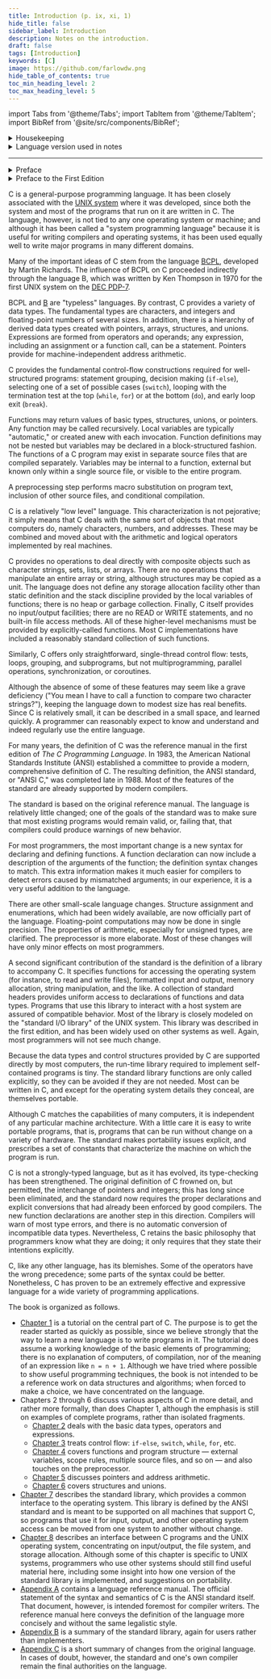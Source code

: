 ```yaml
---
title: Introduction (p. ix, xi, 1)
hide_title: false
sidebar_label: Introduction
description: Notes on the introduction.
draft: false
tags: [Introduction]
keywords: [C]
image: https://github.com/farlowdw.png
hide_table_of_contents: true
toc_min_heading_level: 2
toc_max_heading_level: 5
---
```


import Tabs from '@theme/Tabs';
import TabItem from '@theme/TabItem';
import BibRef from '@site/src/components/BibRef';

<details><summary> Housekeeping</summary>

The original text has been reproduced in these notes, but comments (like this one) stand out as so-called [details](https://docusaurus.io/docs/markdown-features#details) and/or [admonitions](https://docusaurus.io/docs/markdown-features/admonitions). They are my own thoughts/perspectives.

</details>

<details><summary> Language version used in notes</summary>

When running code samples from the book as well as my own experiments, I have used the `cc` program, where `cc --version` currently (Jan 30, 2023) gives me the following:

```
Apple clang version 14.0.0 (clang-1400.0.29.102)
Target: x86_64-apple-darwin21.6.0
Thread model: posix
InstalledDir: /Library/Developer/CommandLineTools/usr/bin
```

But what language version and standard are being used? As [this post](https://stackoverflow.com/a/53063656/5209533) details, we can use the following minimal test program to discover the details for ourselves:

```c title="details.c"
#include <stdio.h>

int main(void) {
#ifdef __STDC_VERSION__
    printf("__STDC_VERSION__ = %ld \n", __STDC_VERSION__);
#endif
#ifdef __STRICT_ANSI__
    puts("__STRICT_ANSI__");
#endif
    return 0;
}
```

Compiling `details.c` and running the executable (i.e., `cc details.c && ./a.out`) prints the following to standard output: `__STDC_VERSION__ = 201710`. Hence, C17 is the default language standard being used by `cc`. Of course, the language standard for C89 (when Kernighan and Ritchie authored the book) is quite different than C17 &#8212; differences have been remarked upon as appropriate (for my own uses).

To use `cc` in all its original glory (i.e., where the C89 language standard is being used), one can use `cc -ansi ...` or `cc -std=c89 ...` (they're equivalent).

</details>

---

<details><summary> Preface</summary>

The computing world has undergone a revolution since the publication of
*The C Programming Language* in 1978. Big computers are much bigger, and
personal computers have capabilities that rival the mainframes of a decade ago.
During this time, C has changed too, although only modestly, and it has spread
far beyond its origins as the language of the UNIX operating system.

The growing popularity of C, the changes in the language over the years,
and the creation of compilers by groups not involved in its design, combined to
demonstrate a need for a more precise and more contemporary definition of the
language than the first edition of this book provided. In 1983, the [American
National Standards Institute (ANSI)](https://en.wikipedia.org/wiki/American_National_Standards_Institute) established a committee whose goal was to
produce "an unambiguous and machine-independent definition of the language
C," while still retaining its spirit. The result is the ANSI standard for C.

The standard formalizes constructions that were hinted at but not described
in the first edition, particularly [structure assignment](https://en.wikipedia.org/wiki/Struct_(C_programming_language)) and [enumerations](https://en.wikipedia.org/wiki/Enumerated_type#C). It provides
a new form of function declaration that permits cross-checking of definition
with use. It specifies a standard library, with an extensive set of functions
for performing input and output, memory management, string manipulation,
and similar tasks. It makes precise the behavior of features that were not
spelled out in the original definition, and at the same time states explicitly
which aspects of the language remain machine-dependent.

This second edition of *The C Programming Language* describes C as defined
by the ANSI standard. Although we have noted the places where the language
has evolved, we have chosen to write exclusively in the new form. For the most
part, this makes no significant difference; the most visible change is the new
form of function declaration and definition. Modern compilers already support
most features of the standard.

We have tried to retain the brevity of the first edition. C is not a big
language, and it is not well served by a big book. We have improved the exposition
of critical features, such as [pointers](https://en.wikipedia.org/wiki/Pointer_(computer_programming)), that are central to C programming.
We have refined the original examples, and have added new examples in several
chapters. For instance, the treatment of complicated declarations is augmented
by programs that convert declarations into words and vice versa. As before, all
examples have been tested directly from the text, which is in machine-readable
form.

- [Appendix A](/docs/c-programming-language/book-notes/appendix-a-reference-manual), the reference manual, is not the standard, but our attempt to
convey the essentials of the standard in a smaller space. It is meant for easy
comprehension by programmers, but not as a definition for compiler writers &#8212; that
role properly belongs to the standard itself.
- [Appendix B](/docs/c-programming-language/book-notes/appendix-b-standard-library) is a summary of
the facilities of the standard library. It too is meant for reference by programmers,
not implementers.
- [Appendix C](/docs/c-programming-language/book-notes/appendix-c-summary-of-changes) is a concise summary of the changes from the original version.

As we said in the preface to the first edition, C "wears well as one's experience
with it grows." With a decade more experience, we still feel that way.
We hope that this book will help you to learn C and to use it well.

We are deeply indebted to friends who helped us to produce this second edition.
Jon Bentley, Doug Gwyn, Doug Mcilroy, Peter Nelson, and Rob Pike
gave us perceptive comments on almost every page of draft manuscripts. We
are grateful for careful reading by Al Aho, Dennis Allison, Joe Campbell, G. R.
Emlin, Karen Fortgang, Allen Holub, Andrew Hume, Dave Kristol, John
Linderman, Dave Prosser, Gene Spafford, and Chris Van Wyk. We also
received helpful suggestions from Bill Cheswick, Mark Kernighan, Andy
Koenig, Robin Lake, Tom London, Jim Reeds, Clovis Tondo, and Peter Weinberger.
Dave Prosser answered many detailed questions about the ANSI standard.
We used Bjarne Stroustrup's C++ translator extensively for local testing
of our programs, and Pave Kristof provided us with an ANSI C compiler for
final testing; Rich Drechsler helped greatly with typesetting.

Our sincere thanks to all.

</details>

<details><summary> Preface to the First Edition</summary>

C is a general-purpose programming language which features economy of
expression, modern control flow and data structures, and a rich set of operators.
C is not a "very high level" language, nor a "big" one, and is not specialized to
any particular area of application. But its absence of restrictions and its generality
make it more convenient and effective for many tasks than supposedly
more powerful languages.

C was originally designed for and implemented on the UNIX operating system
on the [DEC PDP-11](https://en.wikipedia.org/wiki/PDP-11), by Dennis Ritchie. The operating system, the C com·
piler, and essentially all UNIX applications programs (including all of the
software used to prepare this book) are written in C. Production compilers also
exist for several other machines, including the [IBM System/370](https://en.wikipedia.org/wiki/IBM_System/370), the 
[Honeywell 6000](https://en.wikipedia.org/wiki/Honeywell_6000_series), and the [Interdata 8/32](https://en.wikipedia.org/wiki/Interdata_7/32_and_8/32). C is not tied to any particular hardware or system,
however, and it is easy to write programs that will run without change on
any machine that supports C.

This book is meant to help the reader learn how to program in C. It contains
a tutorial introduction to get new users started as soon as possible,
separate chapters on each major feature, and a reference manual. Most of the
treatment is based on reading, writing and revising examples, rather than on
mere statements of rules. For the most part, the examples are complete, real
programs, rather than isolated fragments. All examples have been tested
directly from the text, which is in machine-readable form. Besides showing how
to make effective use of the language, we have also tried where possible to illustrate
useful algorithms and principles of good style and sound design.

The book is not an introductory programming manual; it assumes some familiarity
with basic programming concepts like variables, assignment statements,
loops, and functions. Nonetheless, a novice programmer should be able to read
along and pick up the language, although access to a more knowledgeable colleague
will help.

In our experience, C has proven to be a pleasant, expressive, and versatile
language for a wide variety of programs. It is easy to learn, and it wears well
as one's experience with it grows. We hope that this book will help you to use it
well.

The thoughtful criticisms and suggestions of many friends and colleagues
have added greatly to this book and to our pleasure in writing it. In particular,
Mike Bianchi, Jim Blue, Stu Feldman, Doug Mcilroy, Bill Roome, Bob Rosin,
and Larry Rosier all read multiple versions with care. We are also indebted to
Al Aho, Steve Bourne, Dan Dvorak, Chuck Haley, Debbie Haley, Marion
Harris, Rick Holt, Steve Johnson, John Mashey, Bob Mitze, Ralph Muha, Peter
Nelson, Elliot Pinson, Bill Plauger, Jerry Spivack, Ken Thompson, and Peter
Weinberger for helpful comments at various stages, and to Mike Lesk and Joe
Ossanna for invaluable assistance with typesetting.

</details>

C is a general-purpose programming language. It has been closely associated
with the [UNIX system](https://en.wikipedia.org/wiki/Unix) where it was developed, since both the system and
most of the programs that run on it are written in C. The language, however, is
not tied to any one operating system or machine; and although it has been
called a "system programming language" because it is useful for writing compilers
and operating systems, it has been used equally well to write major programs
in many different domains.

Many of the important ideas of C stem from the language [BCPL](https://en.wikipedia.org/wiki/BCPL), developed
by Martin Richards. The influence of BCPL on C proceeded indirectly through
the language B, which was written by Ken Thompson in 1970 for the first
UNIX system on the [DEC PDP-7](https://en.wikipedia.org/wiki/PDP-7).

BCPL and [B](https://en.wikipedia.org/wiki/B_(programming_language)) are "typeless" languages. By contrast, C provides a variety of
data types. The fundamental types are characters, and integers and floating-point
numbers of several sizes. In addition, there is a hierarchy of derived data
types created with pointers, arrays, structures, and unions. Expressions are
formed from operators and operands; any expression, including an assignment or
a function call, can be a statement. Pointers provide for machine-independent
address arithmetic.

C provides the fundamental control-flow constructions required for well-structured
programs: statement grouping, decision making (`if-else`), selecting
one of a set of possible cases (`switch`), looping with the termination test at the
top (`while`, `for`) or at the bottom (`do`), and early loop exit (`break`).

Functions may return values of basic types, structures, unions, or pointers.
Any function may be called recursively. Local variables are typically
"automatic," or created anew with each invocation. Function definitions may
not be nested but variables may be declared in a block-structured fashion. The
functions of a C program may exist in separate source files that are compiled
separately. Variables may be internal to a function, external but known only
within a single source file, or visible to the entire program.

A preprocessing step performs macro substitution on program text, inclusion
of other source files, and conditional compilation.

C is a relatively "low level" language. This characterization is not
pejorative; it simply means that C deals with the same sort of objects that most
computers do, namely characters, numbers, and addresses. These may be combined
and moved about with the arithmetic and logical operators implemented
by real machines.

C provides no operations to deal directly with composite objects such as
character strings, sets, lists, or arrays. There are no operations that manipulate
an entire array or string, although structures may be copied as a unit. The
language does not define any storage allocation facility other than static definition
and the stack discipline provided by the local variables of functions; there is
no heap or garbage collection. Finally, C itself provides no input/output facilities;
there are no READ or WRITE statements, and no built-in file access
methods. All of these higher-level mechanisms must be provided by explicitly-called
functions. Most C implementations have included a reasonably standard
collection of such functions.

Similarly, C offers only straightforward, single-thread control flow: tests,
loops, grouping, and subprograms, but not multiprogramming, parallel operations,
synchronization, or coroutines.

Although the absence of some of these features may seem like a grave deficiency
("You mean I have to call a function to compare two character
strings?"), keeping the language down to modest size has real benefits. Since C
is relatively small, it can be described in a small space, and learned quickly. A
programmer can reasonably expect to know and understand and indeed regularly
use the entire language.

For many years, the definition of C was the reference manual in the first
edition of *The C Programming Language*. In 1983, the American National
Standards Institute (ANSI) established a committee to provide a modern,
comprehensive definition of C. The resulting definition, the ANSI standard, or
"ANSI C," was completed late in 1988. Most of the features of the standard
are already supported by modern compilers.

The standard is based on the original reference manual. The language is
relatively little changed; one of the goals of the standard was to make sure that
most existing programs would remain valid, or, failing that, that compilers could
produce warnings of new behavior.

For most programmers, the most important change is a new syntax for
declaring and defining functions. A function declaration can now include a
description of the arguments of the function; the definition syntax changes to
match. This extra information makes it much easier for compilers to detect
errors caused by mismatched arguments; in our experience, it is a very useful
addition to the language.

There are other small-scale language changes. Structure assignment and
enumerations, which had been widely available, are now officially part of the
language. Floating-point computations may now be done in single precision.
The properties of arithmetic, especially for unsigned types, are clarified. The
preprocessor is more elaborate. Most of these changes will have only minor
effects on most programmers.

A second significant contribution of the standard is the definition of a library
to accompany C. It specifies functions for accessing the operating system (for
instance, to read and write files), formatted input and output, memory allocation,
string manipulation, and the like. A collection of standard headers provides
uniform access to declarations of functions and data types. Programs that
use this library to interact with a host system are assured of compatible
behavior. Most of the library is closely modeled on the "standard I/O library"
of the UNIX system. This library was described in the first edition, and has
been widely used on other systems as well. Again, most programmers will not
see much change.

Because the data types and control structures provided by C are supported
directly by most computers, the run-time library required to implement self-contained
programs is tiny. The standard library functions are only called
explicitly, so they can be avoided if they are not needed. Most can be written in
C, and except for the operating system details they conceal, are themselves portable.

Although C matches the capabilities of many computers, it is independent of
any particular machine architecture. With a little care it is easy to write portable
programs, that is, programs that can be run without change on a variety of
hardware. The standard makes portability issues explicit, and prescribes a set
of constants that characterize the machine on which the program is run.

C is not a strongly-typed language, but as it has evolved, its type-checking
has been strengthened. The original definition of C frowned on, but permitted,
the interchange of pointers and integers; this has long since been eliminated, and
the standard now requires the proper declarations and explicit conversions that
had already been enforced by good compilers. The new function declarations
are another step in this direction. Compilers will warn of most type errors, and
there is no automatic conversion of incompatible data types. Nevertheless, C
retains the basic philosophy that programmers know what they are doing; it only
requires that they state their intentions explicitly.

C, like any other language, has its blemishes. Some of the operators have
the wrong precedence; some parts of the syntax could be better. Nonetheless, C
has proven to be an extremely effective and expressive language for a wide
variety of programming applications.

The book is organized as follows. 

- [Chapter 1](/docs/c-programming-language/book-notes/a-tutorial-introduction) is a tutorial on the central part of C. The purpose is to get the reader started as quickly as possible, since we believe strongly that the way to learn a new language is to write programs in it. The tutorial does assume a working knowledge of the basic elements of programming; there is no explanation of computers, of compilation, nor of the meaning of an expression like `n = n + 1`. Although we have tried where possible to show useful programming techniques, the book is not intended to be a reference work on data structures and algorithms; when forced to make a choice, we have concentrated on the language.
- Chapters 2 through 6 discuss various aspects of C in more detail, and rather
more formally, than does Chapter 1, although the emphasis is still on examples
of complete programs, rather than isolated fragments. 
  + [Chapter 2](/docs/c-programming-language/book-notes/types-operators-expressions) deals with the basic data types, operators and expressions. 
  + [Chapter 3](/docs/c-programming-language/book-notes/control-flow) treats control flow: `if-else`, `switch`, `while`, `for`, etc. 
  + [Chapter 4](/docs/c-programming-language/book-notes/functions-program-structures) covers functions and program structure &#8212; external variables, scope rules, multiple source files, and so on &#8212; and also touches on the preprocessor. 
  + [Chapter 5](/docs/c-programming-language/book-notes/pointers-arrays) discusses pointers and address arithmetic. 
  + [Chapter 6](/docs/c-programming-language/book-notes/structures) covers structures and unions.
- [Chapter 7](/docs/c-programming-language/book-notes/input-output) describes the standard library, which provides a common interface to the operating system. This library is defined by the ANSI standard and is meant to be supported on all machines that support C, so programs that use it for input, output, and other operating system access can be moved from one system to another without change.
- [Chapter 8](/docs/c-programming-language/book-notes/unix-system-interface) describes an interface between C programs and the UNIX operating system, concentrating on input/output, the file system, and storage allocation. Although some of this chapter is specific to UNIX systems, programmers who use other systems should still find useful material here, including some insight into how one version of the standard library is implemented, and suggestions on portability.
- [Appendix A](/docs/c-programming-language/book-notes/appendix-a-reference-manual) contains a language reference manual. The official statement of the syntax and semantics of C is the ANSI standard itself. That document, however, is intended foremost for compiler writers. The reference manual here conveys the definition of the language more concisely and without the same legalistic style. 
- [Appendix B](/docs/c-programming-language/book-notes/appendix-b-standard-library) is a summary of the standard library, again for users rather than implementers. 
- [Appendix C](/docs/c-programming-language/book-notes/appendix-c-summary-of-changes) is a short summary of changes from the original language. In cases of doubt, however, the standard and one's own compiler remain the final authorities on the language.
